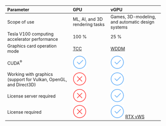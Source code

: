 | Parameter | GPU | vGPU |
| :--- | :--- | :--- |
| Scope of use | ML, AI, and 3D rendering tasks | Games, 3D-modeling, and automatic design systems |
| Tesla V100 computing accelerator performance | 100&nbsp;% | 25&nbsp;% |
| Graphics card operation mode | [TCC](https://docs.nvidia.com/nsight-visual-studio-edition/reference/index.html#tesla-compute-cluster) | [WDDM](https://docs.nvidia.com/nsight-visual-studio-edition/reference/index.html#tcc-tesla-products) |
| CUDA<sup>®</sup> | ![image](../../_assets/common/yes.svg) | ![image](../../_assets/common/yes.svg) |
| Working with graphics (support for Vulkan, OpenGL, and Direct3D) | ![image](../../_assets/common/no.svg) | ![image](../../_assets/common/yes.svg) |
| License server required | ![image](../../_assets/common/no.svg) | ![image](../../_assets/common/yes.svg) |
| License required | ![image](../../_assets/common/no.svg) | ![image](../../_assets/common/yes.svg) [RTX vWS](https://www.nvidia.com/en-us/design-visualization/virtual-workstation/) |

